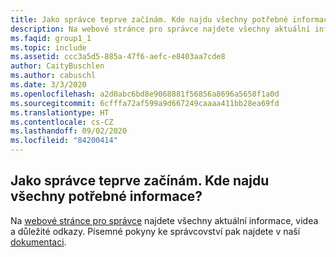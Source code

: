 ```yaml
---
title: Jako správce teprve začínám. Kde najdu všechny potřebné informace?
description: Na webové stránce pro správce najdete všechny aktuální informace, videa a důležité odkazy. Písemné pokyny ke správcovství pak najdete v naší dokumentaci...
ms.faqid: group1_1
ms.topic: include
ms.assetid: ccc3a5d5-885a-47f6-aefc-e8403aa7cde8
author: CaityBuschlen
ms.author: cabuschl
ms.date: 3/3/2020
ms.openlocfilehash: a2d0abc6bd8e9068881f56856a8696a5658f1a0d
ms.sourcegitcommit: 6cfffa72af599a9d667249caaaa411bb28ea69fd
ms.translationtype: HT
ms.contentlocale: cs-CZ
ms.lasthandoff: 09/02/2020
ms.locfileid: "84200414"
---
```

## <a name="im-a-new-administrator-where-is-everything-i-need-to-know"></a>Jako správce teprve začínám. Kde najdu všechny potřebné informace?

Na [webové stránce pro správce](https://visualstudio.microsoft.com/subscriptions-administration/) najdete všechny aktuální informace, videa a důležité odkazy. Písemné pokyny ke správcovství pak najdete v naší [dokumentaci](https://docs.microsoft.com/visualstudio/subscriptions/admin-responsibilities).
